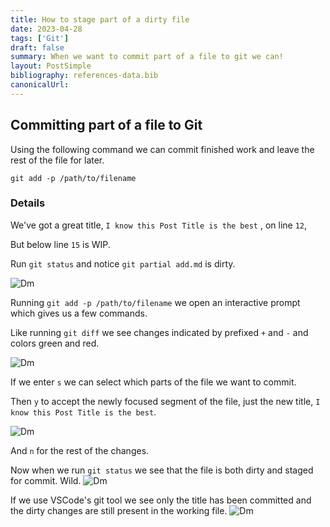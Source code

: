 ```yaml
---
title: How to stage part of a dirty file
date: 2023-04-28
tags: ['Git']
draft: false
summary: When we want to commit part of a file to git we can!
layout: PostSimple
bibliography: references-data.bib
canonicalUrl:
---
```


## Committing part of a file to Git

Using the following command we can commit finished work and leave the rest of
the file for later.

`git add -p /path/to/filename`

### Details

We've got a great title, `I know this Post Title is the best`
, on line `12`,

But below line `15` is WIP.

Run `git status` and notice `git partial add.md` is dirty.

![Dm](https://i.imgur.com/OVTL9WM.png)

Running `git add -p /path/to/filename` we open an interactive prompt which gives
us a few commands.

Like running `git diff` we see changes indicated by prefixed `+`
and `-` and colors green and red.

![Dm](https://i.imgur.com/Qz4cK00.png)

If we enter `s` we can select which parts of the file we want to commit.

Then `y` to accept the newly focused segment of the file, just the new title,
`I know this Post Title is the best`.

![Dm](https://i.imgur.com/rpAAfYR.png)

And `n` for the rest of the changes.

Now when we run `git status` we see that the file is both dirty and staged for
commit. Wild.
![Dm](https://i.imgur.com/NQ9WSF3.png)

If we use VSCode's git tool we see only the title has been committed and the
dirty changes are still present in the working file.
![Dm](https://i.imgur.com/YtDc8ge.png)
